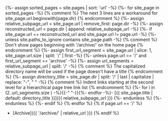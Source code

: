 {%- assign sorted_pages = site.pages | sort: 'url' -%}
{%- for site_page in sorted_pages -%}
  {% comment %} The next 3 lines are a workaround for site_page.url.beginswith(page.dir) {% endcomment %}
  {%- assign relative_subpage_url = site_page.url | remove_first: page.dir -%}
  {%- assign reconstructed_url = page.dir | append: relative_subpage_url -%}
  {%- if site_page.url == reconstructed_url and site_page.url != page.url -%}
    {%- unless site.paths_to_ignore contains site_page.path -%}
      {% comment %} Don't show pages beginning with '/archive/' on the home page {% endcomment %}
      {%- assign first_url_segment = site_page.url | slice: 1, site_page.url.size | split: '/' | first -%}
      {%- unless page.url == '/' and first_url_segment == 'archive' -%}
        {%- assign url_segments = relative_subpage_url | split: '/' -%}
        {% comment %} The capitalized directory name will be used if the page doesn't have a title {% endcomment %}
        {%- assign directory_title = site_page.dir | split: '/' | last | capitalize | replace: "-", " " -%}
        {% comment %} Indent links starting at the second level for a hierarchical page tree link list {% endcomment %}
        {%- for i in (2..url_segments.size ) -%}{{-"    "-}}{%- endfor -%}- [{{ site_page.title | default: directory_title }}]({{ relative_subpage_url }})
      {%- endunless %}
    {%- endunless %}
  {%- endif %}
{% endfor %}
{% if page.url == '/' %}
- [Archive]({{ '/archive/' | relative_url }})
{% endif %}
